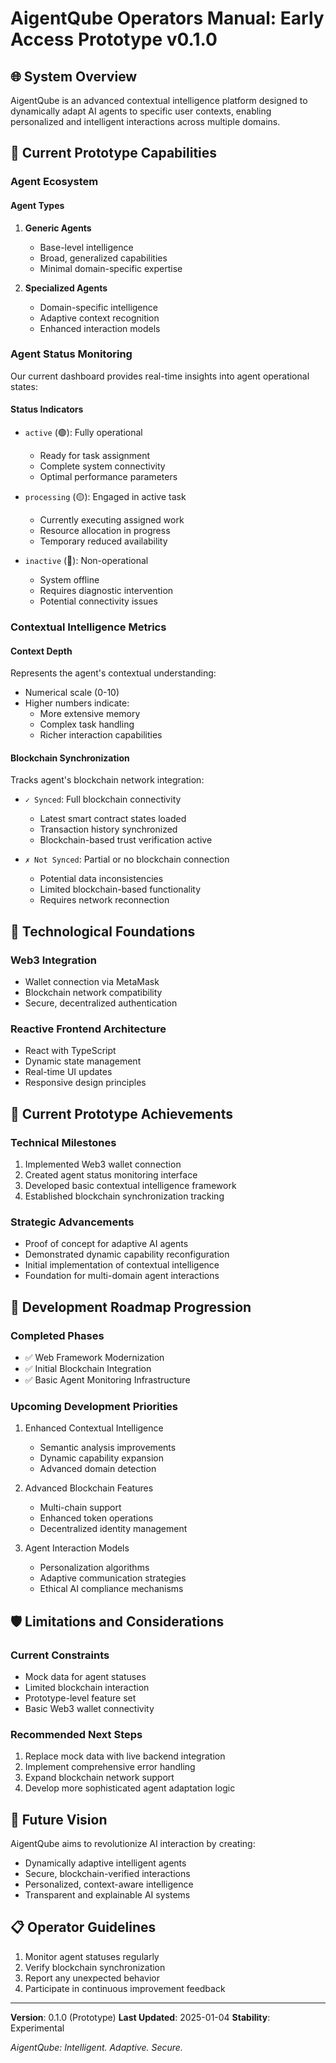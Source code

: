 # AigentQube Operators Manual: Early Access Prototype v0.1.0

## 🌐 System Overview
AigentQube is an advanced contextual intelligence platform designed to dynamically adapt AI agents to specific user contexts, enabling personalized and intelligent interactions across multiple domains.

## 🤖 Current Prototype Capabilities

### Agent Ecosystem
#### Agent Types
1. **Generic Agents**
   - Base-level intelligence
   - Broad, generalized capabilities
   - Minimal domain-specific expertise

2. **Specialized Agents**
   - Domain-specific intelligence
   - Adaptive context recognition
   - Enhanced interaction models

### Agent Status Monitoring
Our current dashboard provides real-time insights into agent operational states:

#### Status Indicators
- `active` (🟢): Fully operational
  * Ready for task assignment
  * Complete system connectivity
  * Optimal performance parameters

- `processing` (🟡): Engaged in active task
  * Currently executing assigned work
  * Resource allocation in progress
  * Temporary reduced availability

- `inactive` (🔴): Non-operational
  * System offline
  * Requires diagnostic intervention
  * Potential connectivity issues

### Contextual Intelligence Metrics

#### Context Depth
Represents the agent's contextual understanding:
- Numerical scale (0-10)
- Higher numbers indicate:
  * More extensive memory
  * Complex task handling
  * Richer interaction capabilities

#### Blockchain Synchronization
Tracks agent's blockchain network integration:
- `✓ Synced`: Full blockchain connectivity
  * Latest smart contract states loaded
  * Transaction history synchronized
  * Blockchain-based trust verification active

- `✗ Not Synced`: Partial or no blockchain connection
  * Potential data inconsistencies
  * Limited blockchain-based functionality
  * Requires network reconnection

## 🚀 Technological Foundations

### Web3 Integration
- Wallet connection via MetaMask
- Blockchain network compatibility
- Secure, decentralized authentication

### Reactive Frontend Architecture
- React with TypeScript
- Dynamic state management
- Real-time UI updates
- Responsive design principles

## 🔬 Current Prototype Achievements

### Technical Milestones
1. Implemented Web3 wallet connection
2. Created agent status monitoring interface
3. Developed basic contextual intelligence framework
4. Established blockchain synchronization tracking

### Strategic Advancements
- Proof of concept for adaptive AI agents
- Demonstrated dynamic capability reconfiguration
- Initial implementation of contextual intelligence
- Foundation for multi-domain agent interactions

## 🧭 Development Roadmap Progression

### Completed Phases
- ✅ Web Framework Modernization
- ✅ Initial Blockchain Integration
- ✅ Basic Agent Monitoring Infrastructure

### Upcoming Development Priorities
1. Enhanced Contextual Intelligence
   - Semantic analysis improvements
   - Dynamic capability expansion
   - Advanced domain detection

2. Advanced Blockchain Features
   - Multi-chain support
   - Enhanced token operations
   - Decentralized identity management

3. Agent Interaction Models
   - Personalization algorithms
   - Adaptive communication strategies
   - Ethical AI compliance mechanisms

## 🛡️ Limitations and Considerations

### Current Constraints
- Mock data for agent statuses
- Limited blockchain interaction
- Prototype-level feature set
- Basic Web3 wallet connectivity

### Recommended Next Steps
1. Replace mock data with live backend integration
2. Implement comprehensive error handling
3. Expand blockchain network support
4. Develop more sophisticated agent adaptation logic

## 🔮 Future Vision
AigentQube aims to revolutionize AI interaction by creating:
- Dynamically adaptive intelligent agents
- Secure, blockchain-verified interactions
- Personalized, context-aware intelligence
- Transparent and explainable AI systems

## 📋 Operator Guidelines
1. Monitor agent statuses regularly
2. Verify blockchain synchronization
3. Report any unexpected behavior
4. Participate in continuous improvement feedback

---

**Version**: 0.1.0 (Prototype)
**Last Updated**: 2025-01-04
**Stability**: Experimental

*AigentQube: Intelligent. Adaptive. Secure.*
